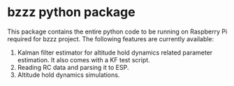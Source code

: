 # bzzz python package

This package contains the entire python code to be running on Raspberry Pi required for bzzz project. 
The following features are currently available:

1. Kalman filter estimator for altitude hold dynamics related parameter estimation. It also comes with a KF test script.
2. Reading RC data and parsing it to ESP.
3. Altitude hold dynamics simulations.
